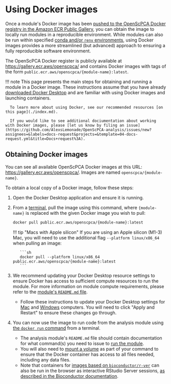 # Using Docker images

Once a module's Docker image has been [pushed to the OpenScPCA Docker registry in the Amazon ECR Public Gallery](#STUB_LINK/workflows/build-docker-gha.md), you can obtain the image to locally run modules in a reproducible environment.
While modules can also be run within specified [conda and/or `renv` environments](../managing-software/index.md), using Docker images provides a more streamlined (but advanced) approach to ensuring a fully reproducible software environment.

The OpenScPCA Docker register is publicly available at <https://gallery.ecr.aws/openscpca/> and contains Docker images with tags of the form `public.ecr.aws/openscpca/{module-name}:latest`.

!!! note
      This page presents the main steps for obtaining and running a module in a Docker image.
      These instructions assume that you have already [downloaded Docker Desktop](./index.md#how-to-install-docker) and are familiar with using Docker images and launching containers.

      To learn more about using Docker, see our recommended resources [on this page](./index.md).

      If you would like to see additional dociumentation about working with Docker images, please [let us know by filing an issue](https://github.com/AlexsLemonade/OpenScPCA-analysis/issues/new?assignees=&labels=docs-request&projects=&template=04-docs-request.yml&title=Docs+request%3A).

## Obtaining Docker images

You can see all available OpenScPCA Docker images at this URL: <https://gallery.ecr.aws/openscpca/>.
Images are named `openscpca/{module-name}`.

To obtain a local copy of a Docker image, follow these steps:

1. Open the Docker Desktop application and ensure it is running.
2. From a [terminal](../../getting-started/project-tools/using-the-terminal.md), pull the image using this command, where `{module-name}` is replaced with the given Docker image you wish to pull:

      ```sh
      docker pull public.ecr.aws/openscpca/{module-name}:latest
      ```

    !!! tip "Macs with Apple silicon"
          If you are using an Apple silicon (M1-3) Mac, you will need to use the additional flag `--platform linux/x86_64` when pulling an image:

          ```sh
          docker pull --platform linux/x86_64 public.ecr.aws/openscpca/{module-name}:latest
          ```

3. We recommend updating your Docker Desktop resource settings to ensure Docker has access to sufficient compute resources to run the module. For more information on module compute requirements, please refer to the [module's `README.md` file](../../contributing-to-analyses/analysis-modules/compute-requirements.md#readme-files).
      - Follow these instructions to update your Docker Desktop settings for [Mac](https://docs.docker.com/desktop/settings/mac#resources) and [Windows](https://docs.docker.com/desktop/settings/windows/#resources) computers. You will need to click "Apply and Restart" to ensure these changes go through.

4. You can now use the image to run code from the analysis module using [the `docker run` command](https://docs.docker.com/reference/cli/docker/container/run/) from a terminal.
      - The analysis module's `README.md` file should contain documentation for what command(s) you need to issue to [run the module](../../contributing-to-analyses/analysis-modules/running-a-module.md).
      - You will also need to [mount a volume](https://docs.docker.com/storage/volumes/) as part of your command to ensure that the Docker container has access to all files needed, including any data files.
      - Note that containers for [images based on `bioconductor/r-ver`](./docker-images.md#r-based-images) can also be run in the browser as interactive RStudio Server sessions, [as described in the Bioconductor documentation](https://www.bioconductor.org/help/docker/).


